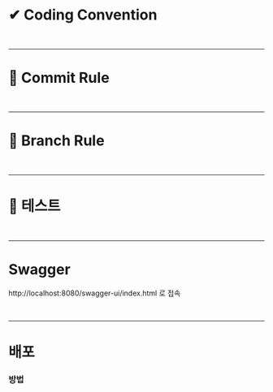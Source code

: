 # ✔ Coding Convention

<br />

---

# 🙏 Commit Rule

<br />

---

# 📜 Branch Rule

<br />

---

# 🧪 테스트

<br />

---

# Swagger

http://localhost:8080/swagger-ui/index.html 로 접속

<br />

---

# 배포

### 방법

